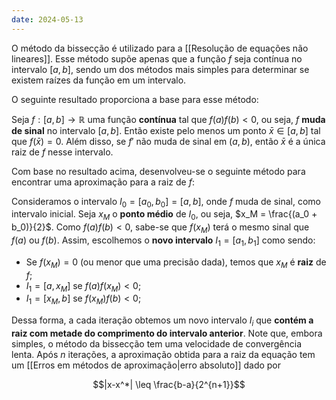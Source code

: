 ```yaml
---
date: 2024-05-13
---
```


O método da bissecção é utilizado para a [[Resolução de equações não lineares]]. Esse método supõe apenas que a função $f$ seja contínua no intervalo $[a,b]$, sendo um dos métodos mais simples para determinar se existem raízes da função em um intervalo.

O seguinte resultado proporciona a base para esse método:

Seja $f: [a, b] \to \mathbb{R}$ uma função **contínua** tal que $f(a)f(b) < 0$, ou seja, $f$ **muda de sinal** no intervalo $[a,b]$. Então existe pelo menos um ponto $\bar{x} \in [a,b]$ tal que $f(\bar{x}) = 0$. Além disso, se $f'$ não muda de sinal em $(a,b)$, então $\bar{x}$ é a única raiz de $f$ nesse intervalo.

Com base no resultado acima, desenvolveu-se o seguinte método para encontrar uma aproximação para a raiz de $f$:

Consideramos o intervalo $I_0 = [a_0, b_0] = [a, b]$, onde $f$ muda de sinal, como intervalo inicial. Seja $x_M$ o **ponto médio** de $I_0$, ou seja, $x_M = \frac{(a_0 + b_0)}{2}$. Como $f(a)f(b) < 0$, sabe-se que $f(x_M)$ terá o mesmo sinal que $f(a)$ ou $f(b)$. Assim, escolhemos o **novo intervalo** $I_1 = [a_1, b_1]$ como sendo:

-   Se $f(x_M) = 0$ (ou menor que uma precisão dada), temos que $x_M$ é **raiz** de $f$;
-   $I_1 = [a, x_M]$ se $f(a)f(x_M) < 0$;
-   $I_1 = [x_M, b]$ se $f(x_M)f(b) < 0$;

Dessa forma, a cada iteração obtemos um novo intervalo $I_i$ que **contém a raiz com metade do comprimento do intervalo anterior**. Note que, embora simples, o método da bissecção tem uma velocidade de convergência lenta. Após $n$ iterações, a aproximação obtida para a raiz da equação tem um [[Erros em métodos de aproximação|erro absoluto]] dado por

$$|x-x^*| \leq \frac{b-a}{2^{n+1}}$$